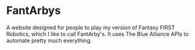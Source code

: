 # FantArbys
A website designed for people to play my version of Fantasy FIRST Robotics, which I like to call FantArby's. It uses The Blue Alliance APIs to automate pretty much everything.
